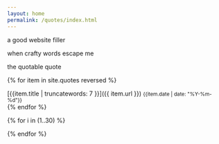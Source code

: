 ```yaml
---
layout: home
permalink: /quotes/index.html
---
```

<div class="boxes">

<div class="box box2">

a good website filler

when crafty words escape me

the quotable quote

</div>


{% for item in site.quotes reversed %}
<div class="box altbox">
[{{item.title | truncatewords: 7 }}]({{ item.url }})
<small>{{item.date | date: "%Y-%m-%d"}}</small>
</div>
{% endfor %}

{% for i in (1..30) %}

<div class="box"></div>

{% endfor %}

</div>
